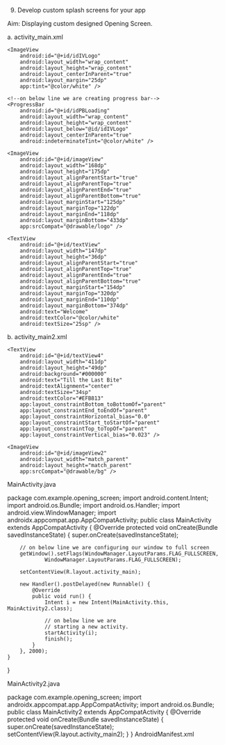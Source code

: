 9.	Develop custom splash screens for your app

Aim: Displaying custom designed Opening Screen.

a.	activity_main.xml
<?xml version="1.0" encoding="utf-8"?>
<RelativeLayout
    xmlns:android="http://schemas.android.com/apk/res/android"
    xmlns:app="http://schemas.android.com/apk/res-auto"
    xmlns:tools="http://schemas.android.com/tools"
    android:id="@+id/idRLContainer"
    android:layout_width="match_parent"
    android:layout_height="match_parent"
    android:background="#635324"
    android:orientation="vertical"
    tools:context=".MainActivity">

    <ImageView
        android:id="@+id/idIVLogo"
        android:layout_width="wrap_content"
        android:layout_height="wrap_content"
        android:layout_centerInParent="true"
        android:layout_margin="25dp"
        app:tint="@color/white" />

    <!--on below line we are creating progress bar-->
    <ProgressBar
        android:id="@+id/idPBLoading"
        android:layout_width="wrap_content"
        android:layout_height="wrap_content"
        android:layout_below="@id/idIVLogo"
        android:layout_centerInParent="true"
        android:indeterminateTint="@color/white" />

    <ImageView
        android:id="@+id/imageView"
        android:layout_width="168dp"
        android:layout_height="175dp"
        android:layout_alignParentStart="true"
        android:layout_alignParentTop="true"
        android:layout_alignParentEnd="true"
        android:layout_alignParentBottom="true"
        android:layout_marginStart="125dp"
        android:layout_marginTop="122dp"
        android:layout_marginEnd="118dp"
        android:layout_marginBottom="433dp"
        app:srcCompat="@drawable/logo" />

    <TextView
        android:id="@+id/textView"
        android:layout_width="147dp"
        android:layout_height="36dp"
        android:layout_alignParentStart="true"
        android:layout_alignParentTop="true"
        android:layout_alignParentEnd="true"
        android:layout_alignParentBottom="true"
        android:layout_marginStart="154dp"
        android:layout_marginTop="320dp"
        android:layout_marginEnd="110dp"
        android:layout_marginBottom="374dp"
        android:text="Welcome"
        android:textColor="@color/white"
        android:textSize="25sp" />
</RelativeLayout>

b.	activity_main2.xml

<?xml version="1.0" encoding="utf-8"?>
<RelativeLayout xmlns:android="http://schemas.android.com/apk/res/android"
    xmlns:app="http://schemas.android.com/apk/res-auto"
    xmlns:tools="http://schemas.android.com/tools"
    android:layout_width="match_parent"
    android:layout_height="match_parent"
    android:background="#000000"
    tools:context=".MainActivity">

    <TextView
        android:id="@+id/textView4"
        android:layout_width="411dp"
        android:layout_height="49dp"
        android:background="#000000"
        android:text="Till the Last Bite"
        android:textAlignment="center"
        android:textSize="34sp"
        android:textColor="#EFB813"
        app:layout_constraintBottom_toBottomOf="parent"
        app:layout_constraintEnd_toEndOf="parent"
        app:layout_constraintHorizontal_bias="0.0"
        app:layout_constraintStart_toStartOf="parent"
        app:layout_constraintTop_toTopOf="parent"
        app:layout_constraintVertical_bias="0.023" />

    <ImageView
        android:id="@+id/imageView2"
        android:layout_width="match_parent"
        android:layout_height="match_parent"
        app:srcCompat="@drawable/bg" />


</RelativeLayout>

MainActivity.java

package com.example.opening_screen;
import android.content.Intent;
import android.os.Bundle;
import android.os.Handler;
import android.view.WindowManager;
import androidx.appcompat.app.AppCompatActivity;
public class MainActivity extends AppCompatActivity {
    @Override
    protected void onCreate(Bundle savedInstanceState) {
        super.onCreate(savedInstanceState);

        // on below line we are configuring our window to full screen
        getWindow().setFlags(WindowManager.LayoutParams.FLAG_FULLSCREEN,
                WindowManager.LayoutParams.FLAG_FULLSCREEN);

        setContentView(R.layout.activity_main);

        new Handler().postDelayed(new Runnable() {
            @Override
            public void run() {
                Intent i = new Intent(MainActivity.this, MainActivity2.class);

                // on below line we are
                // starting a new activity.
                startActivity(i);
                finish();
            }
        }, 2000);
    }
}

MainActivity2.java

package com.example.opening_screen;
import androidx.appcompat.app.AppCompatActivity;
import android.os.Bundle;
public class MainActivity2 extends AppCompatActivity {
    @Override
    protected void onCreate(Bundle savedInstanceState) {
        super.onCreate(savedInstanceState);
        setContentView(R.layout.activity_main2);
    }
}
AndroidManifest.xml

<?xml version="1.0" encoding="utf-8"?>
<manifest xmlns:android="http://schemas.android.com/apk/res/android"
    xmlns:tools="http://schemas.android.com/tools">
    <application
        android:allowBackup="true"
        android:dataExtractionRules="@xml/data_extraction_rules"
        android:fullBackupContent="@xml/backup_rules"
        android:icon="@mipmap/ic_launcher"
        android:label="Opening_Screen"
        android:roundIcon="@mipmap/ic_launcher_round"
        android:supportsRtl="true"
        android:theme="@style/Theme.Opening_Screen"
        tools:targetApi="31">
        <activity
            android:name=".MainActivity2"
            android:exported="false"/>
        <activity
            android:name=".MainActivity"
            android:exported="true">
            <intent-filter>
                <action android:name="android.intent.action.MAIN" />
                <category android:name="android.intent.category.LAUNCHER" />
            </intent-filter>
        </activity>
    </application>
</manifest>
